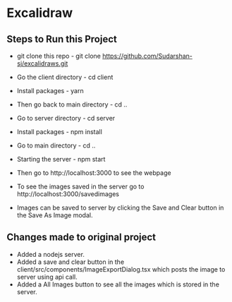 # Excalidraw

## Steps to Run this Project

- git clone this repo -  git clone https://github.com/Sudarshan-sj/excalidraws.git


- Go the client directory - cd client
- Install packages - yarn 

- Then go back to main directory - cd ..
- Go to server directory - cd server
- Install packages - npm install
- Go to main directory - cd ..
- Starting the server - npm start

- Then go to http://localhost:3000 to see the webpage
- To see the images saved in the server go to http://localhost:3000/savedimages
- Images can be saved to server by clicking the Save and Clear button in the Save As Image modal.


## Changes made to original project
- Added a nodejs server.
- Added a save and clear button in the client/src/components/ImageExportDialog.tsx which posts the image to server using api call.
- Added a All Images button to see all the images which is stored in the server.
